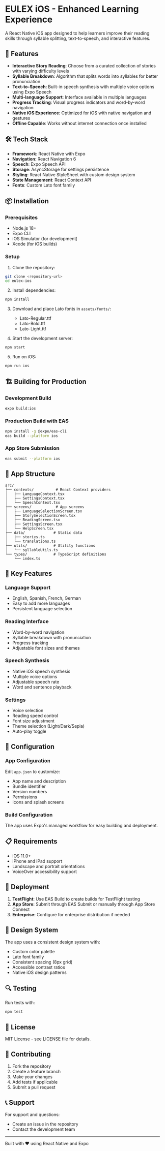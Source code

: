 # EULEX iOS - Enhanced Learning Experience

A React Native iOS app designed to help learners improve their reading skills through syllable splitting, text-to-speech, and interactive features.

## 🚀 Features

- **Interactive Story Reading**: Choose from a curated collection of stories with varying difficulty levels
- **Syllable Breakdown**: Algorithm that splits words into syllables for better pronunciation
- **Text-to-Speech**: Built-in speech synthesis with multiple voice options using Expo Speech
- **Multi-language Support**: Interface available in multiple languages
- **Progress Tracking**: Visual progress indicators and word-by-word navigation
- **Native iOS Experience**: Optimized for iOS with native navigation and gestures
- **Offline Capable**: Works without internet connection once installed

## 🛠️ Tech Stack

- **Framework**: React Native with Expo
- **Navigation**: React Navigation 6
- **Speech**: Expo Speech API
- **Storage**: AsyncStorage for settings persistence
- **Styling**: React Native StyleSheet with custom design system
- **State Management**: React Context API
- **Fonts**: Custom Lato font family

## 📦 Installation

### Prerequisites

- Node.js 18+
- Expo CLI
- iOS Simulator (for development)
- Xcode (for iOS builds)

### Setup

1. Clone the repository:
```bash
git clone <repository-url>
cd eulex-ios
```

2. Install dependencies:
```bash
npm install
```

3. Download and place Lato fonts in `assets/fonts/`:
   - Lato-Regular.ttf
   - Lato-Bold.ttf
   - Lato-Light.ttf

4. Start the development server:
```bash
npm start
```

5. Run on iOS:
```bash
npm run ios
```

## 🏗️ Building for Production

### Development Build
```bash
expo build:ios
```

### Production Build with EAS
```bash
npm install -g @expo/eas-cli
eas build --platform ios
```

### App Store Submission
```bash
eas submit --platform ios
```

## 📱 App Structure

```
src/
├── contexts/          # React Context providers
│   ├── LanguageContext.tsx
│   ├── SettingsContext.tsx
│   └── SpeechContext.tsx
├── screens/           # App screens
│   ├── LanguageSelectionScreen.tsx
│   ├── StorySelectionScreen.tsx
│   ├── ReadingScreen.tsx
│   ├── SettingsScreen.tsx
│   └── HelpScreen.tsx
├── data/             # Static data
│   ├── stories.ts
│   └── translations.ts
├── utils/            # Utility functions
│   └── syllableUtils.ts
└── types/            # TypeScript definitions
    └── index.ts
```

## 🎯 Key Features

### Language Support
- English, Spanish, French, German
- Easy to add more languages
- Persistent language selection

### Reading Interface
- Word-by-word navigation
- Syllable breakdown with pronunciation
- Progress tracking
- Adjustable font sizes and themes

### Speech Synthesis
- Native iOS speech synthesis
- Multiple voice options
- Adjustable speech rate
- Word and sentence playback

### Settings
- Voice selection
- Reading speed control
- Font size adjustment
- Theme selection (Light/Dark/Sepia)
- Auto-play toggle

## 🔧 Configuration

### App Configuration
Edit `app.json` to customize:
- App name and description
- Bundle identifier
- Version numbers
- Permissions
- Icons and splash screens

### Build Configuration
The app uses Expo's managed workflow for easy building and deployment.

## 📋 Requirements

- iOS 11.0+
- iPhone and iPad support
- Landscape and portrait orientations
- VoiceOver accessibility support

## 🚀 Deployment

1. **TestFlight**: Use EAS Build to create builds for TestFlight testing
2. **App Store**: Submit through EAS Submit or manually through App Store Connect
3. **Enterprise**: Configure for enterprise distribution if needed

## 🎨 Design System

The app uses a consistent design system with:
- Custom color palette
- Lato font family
- Consistent spacing (8px grid)
- Accessible contrast ratios
- Native iOS design patterns

## 🔍 Testing

Run tests with:
```bash
npm test
```

## 📄 License

MIT License - see LICENSE file for details.

## 🤝 Contributing

1. Fork the repository
2. Create a feature branch
3. Make your changes
4. Add tests if applicable
5. Submit a pull request

## 📞 Support

For support and questions:
- Create an issue in the repository
- Contact the development team

---

Built with ❤️ using React Native and Expo